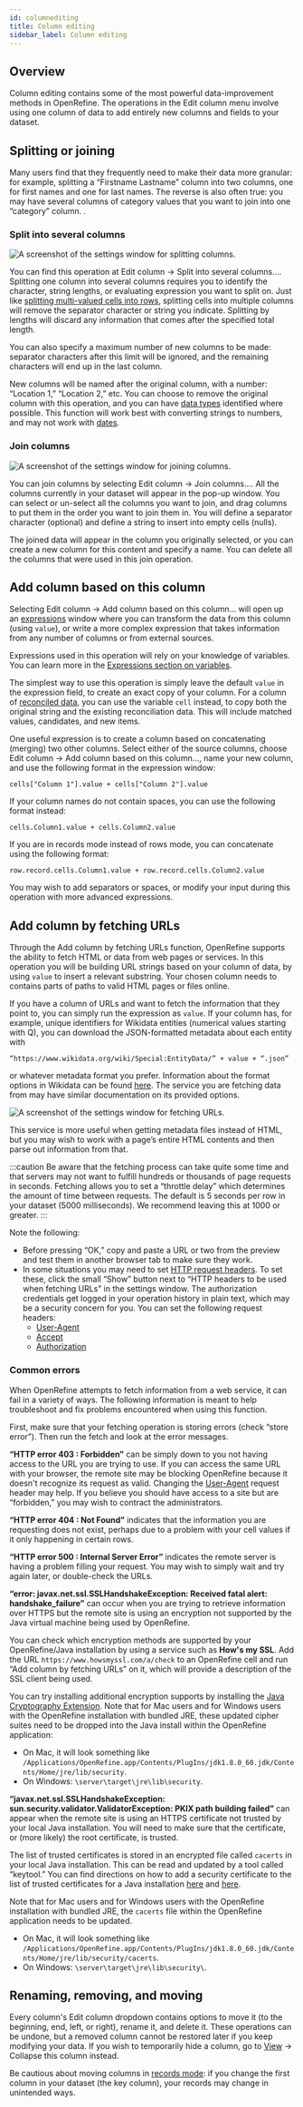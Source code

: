 ```yaml
---
id: columnediting
title: Column editing
sidebar_label: Column editing
---
```


## Overview

Column editing contains some of the most powerful data-improvement methods in OpenRefine. The operations in the <span class="menuItems">Edit column</span> menu involve using one column of data to add entirely new columns and fields to your dataset. 

## Splitting or joining

Many users find that they frequently need to make their data more granular: for example, splitting a “Firstname Lastname” column into two columns, one for first names and one for last names. The reverse is also often true: you may have several columns of category values that you want to join into one “category” column. 
.
### Split into several columns

![A screenshot of the settings window for splitting columns.](/img/columnsplit.png)

You can find this operation at <span class="menuItems">Edit column</span> → <span class="menuItems">Split into several columns...</span>. Splitting one column into several columns requires you to identify the character, string lengths, or evaluating expression you want to split on. Just like [splitting multi-valued cells into rows](cellediting#split-multi-valued-cells), splitting cells into multiple columns will remove the separator character or string you indicate. Splitting by lengths will discard any information that comes after the specified total length. 

You can also specify a maximum number of new columns to be made: separator characters after this limit will be ignored, and the remaining characters will end up in the last column.

New columns will be named after the original column, with a number: “Location 1,” “Location 2,” etc. You can choose to remove the original column with this operation, and you can have [data types](exploring#data-types) identified where possible. This function will work best with converting strings to numbers, and may not work with [dates](exploring#dates).

### Join columns

![A screenshot of the settings window for joining columns.](/img/columnjoin.png)

You can join columns by selecting <span class="menuItems">Edit column</span> → <span class="menuItems">Join columns...</span>. All the columns currently in your dataset will appear in the pop-up window. You can select or un-select all the columns you want to join, and drag columns to put them in the order you want to join them in. You will define a separator character (optional) and define a string to insert into empty cells (nulls). 

The joined data will appear in the column you originally selected, or you can create a new column for this content and specify a name. You can delete all the columns that were used in this join operation. 

## Add column based on this column

Selecting <span class="menuItems">Edit column</span> → <span class="menuItems">Add column based on this column...</span> will open up an [expressions](expressions) window where you can transform the data from this column (using `value`), or write a more complex expression that takes information from any number of columns or from external sources. 

Expressions used in this operation will rely on your knowledge of variables. You can learn more in the [Expressions section on variables](expressions#variables).

The simplest way to use this operation is simply leave the default `value` in the expression field, to create an exact copy of your column. For a column of [reconciled data](reconciling), you can use the variable `cell` instead, to copy both the original string and the existing reconciliation data. This will include matched values, candidates, and new items. 

One useful expression is to create a column based on concatenating (merging) two other columns. Select either of the source columns, choose <span class="menuItems">Edit column</span> → <span class="menuItems">Add column based on this column...</span>, name your new column, and use the following format in the expression window:

```
cells["Column 1"].value + cells["Column 2"].value
```

If your column names do not contain spaces, you can use the following format instead:

```
cells.Column1.value + cells.Column2.value
```

If you are in records mode instead of rows mode, you can concatenate using the following format:

```
row.record.cells.Column1.value + row.record.cells.Column2.value
```

You may wish to add separators or spaces, or modify your input during this operation with more advanced expressions. 

## Add column by fetching URLs

Through the <span class="menuItems">Add column by fetching URLs</span> function, OpenRefine supports the ability to fetch HTML or data from web pages or services. In this operation you will be building URL strings based on your column of data, by using `value` to insert a relevant substring. Your chosen column needs to contains parts of paths to valid HTML pages or files online. 

If you have a column of URLs and want to fetch the information that they point to, you can simply run the expression as `value`. If your column has, for example, unique identifiers for Wikidata entities (numerical values starting with Q), you can download the JSON-formatted metadata about each entity with

```
“https://www.wikidata.org/wiki/Special:EntityData/” + value + “.json”
```

or whatever metadata format you prefer. Information about the format options in Wikidata can be found [here](https://www.wikidata.org/wiki/Wikidata:Data_access). The service you are fetching data from may have similar documentation on its provided options.

![A screenshot of the settings window for fetching URLs.](/img/fetchingURLs.png)

This service is more useful when getting metadata files instead of HTML, but you may wish to work with a page’s entire HTML contents and then parse out information from that. 

:::caution
Be aware that the fetching process can take quite some time and that servers may not want to fulfill hundreds or thousands of page requests in seconds. Fetching allows you to set a “throttle delay” which determines the amount of time between requests. The default is 5 seconds per row in your dataset (5000 milliseconds). We recommend leaving this at 1000 or greater. 
:::

Note the following:
* Before pressing “OK,” copy and paste a URL or two from the preview and test them in another browser tab to make sure they work.
* In some situations you may need to set [HTTP request headers](https://developer.mozilla.org/en-US/docs/Web/HTTP/Headers). To set these, click the small “Show” button next to “HTTP headers to be used when fetching URLs” in the settings window. The authorization credentials get logged in your operation history in plain text, which may be a security concern for you. You can set the following request headers:
  * [User-Agent](https://developer.mozilla.org/en-US/docs/Web/HTTP/Headers/User-Agent)
  * [Accept](https://developer.mozilla.org/en-US/docs/Web/HTTP/Headers/Accept)
  * [Authorization](https://developer.mozilla.org/en-US/docs/Web/HTTP/Headers/Authorization)

### Common errors

When OpenRefine attempts to fetch information from a web service, it can fail in a variety of ways. The following information is meant to help troubleshoot and fix problems encountered when using this function.

First, make sure that your fetching operation is storing errors (check “store error”). Then run the fetch and look at the error messages. 

**“HTTP error 403 : Forbidden”** can be simply down to you not having access to the URL you are trying to use. If you can access the same URL with your browser, the remote site may be blocking OpenRefine because it doesn't recognize its request as valid. Changing the [User-Agent](https://developer.mozilla.org/en-US/docs/Web/HTTP/Headers/User-Agent) request header may help. If you believe you should have access to a site but are “forbidden,” you may wish to contract the administrators.

**“HTTP error 404 : Not Found”** indicates that the information you are requesting does not exist, perhaps due to a problem with your cell values if it only happening in certain rows. 

**“HTTP error 500 : Internal Server Error”** indicates the remote server is having a problem filling your request. You may wish to simply wait and try again later, or double-check the URLs. 

**“error: javax.net.ssl.SSLHandshakeException: Received fatal alert: handshake_failure”** can occur when you are trying to retrieve information over HTTPS but the remote site is using an encryption not supported by the Java virtual machine being used by OpenRefine.

You can check which encryption methods are supported by your OpenRefine/Java installation by using a service such as **How's my SSL**. Add the URL `https://www.howsmyssl.com/a/check` to an OpenRefine cell and run “Add column by fetching URLs” on it, which will provide a description of the SSL client being used. 

You can try installing additional encryption supports by installing the [Java Cryptography Extension](https://www.oracle.com/java/technologies/javase-jce8-downloads.html). 
Note that for Mac users and for Windows users with the OpenRefine installation with bundled JRE, these updated cipher suites need to be dropped into the Java install within the OpenRefine application: 

* On Mac, it will look something like `/Applications/OpenRefine.app/Contents/PlugIns/jdk1.8.0_60.jdk/Contents/Home/jre/lib/security`. 
* On Windows: `\server\target\jre\lib\security`.

**“javax.net.ssl.SSLHandshakeException: sun.security.validator.ValidatorException: PKIX path building failed”** can appear when the remote site is using an HTTPS certificate not trusted by your local Java installation. You will need to make sure that the certificate, or (more likely) the root certificate, is trusted. 

The list of trusted certificates is stored in an encrypted file called `cacerts` in your local Java installation. This can be read and updated by a tool called “keytool.” You can find directions on how to add a security certificate to the list of trusted certificates for a Java installation [here](http://magicmonster.com/kb/prg/java/ssl/pkix_path_building_failed.html) and [here](http://javarevisited.blogspot.co.uk/2012/03/add-list-certficates-java-keystore.html).

Note that for Mac users and for Windows users with the OpenRefine installation with bundled JRE, the `cacerts` file within the OpenRefine application needs to be updated. 

* On Mac, it will look something like `/Applications/OpenRefine.app/Contents/PlugIns/jdk1.8.0_60.jdk/Contents/Home/jre/lib/security/cacerts`.
* On Windows: `\server\target\jre\lib\security\`.

## Renaming, removing, and moving

Every column's <span class="menuItems">Edit column</span> dropdown contains options to move it (to the beginning, end, left, or right), rename it, and delete it. 
These operations can be undone, but a removed column cannot be restored later if you keep modifying your data. If you wish to temporarily hide a column, go to <span class="menuItems">[View](sortview#view)</span> → <span class="menuItems">Collapse this column</span> instead. 

Be cautious about moving columns in [records mode](cellediting#rows-vs-records): if you change the first column in your dataset (the key column), your records may change in unintended ways. 
